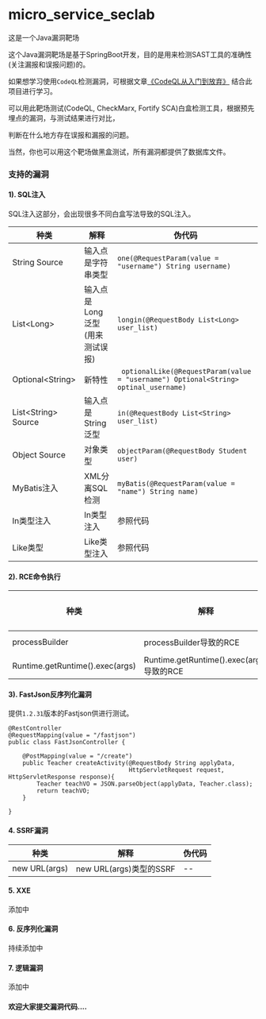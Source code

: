 # micro_service_seclab
这是一个Java漏洞靶场

这个Java漏洞靶场是基于SpringBoot开发，目的是用来检测SAST工具的准确性(关注漏报和误报问题)的。

如果想学习使用`CodeQL`检测漏洞，可根据文章[《CodeQL从入门到放弃》](https://www.freebuf.com/articles/web/283795.html) 结合此项目进行学习。

可以用此靶场测试(CodeQL, CheckMarx, Fortify SCA)白盒检测工具，根据预先埋点的漏洞，与测试结果进行对比，

判断在什么地方存在误报和漏报的问题。

当然，你也可以用这个靶场做黑盒测试，所有漏洞都提供了数据库文件。

### 支持的漏洞
#### 1). SQL注入
SQL注入这部分，会出现很多不同白盒写法导致的SQL注入。

种类 | 解释 | 伪代码
---|---|---
String Source | 输入点是字符串类型 | ` one(@RequestParam(value = "username") String username) `
List\<Long\> | 输入点是Long泛型(用来测试误报) | ` longin(@RequestBody List<Long> user_list) `
Optional\<String\> | 新特性 | `  optionalLike(@RequestParam(value = "username") Optional<String> optinal_username)  `
List\<String\> Source | 输入点是String泛型 | ` in(@RequestBody List<String> user_list) `
Object Source | 对象类型 | ` objectParam(@RequestBody Student user) `
MyBatis注入 | XML分离SQL检测 | `myBatis(@RequestParam(value = "name") String name)`
In类型注入 | In类型注入 | 参照代码
Like类型 | Like类型注入 | 参照代码

#### 2). RCE命令执行

种类 | 解释 | 伪代码
---|---|---
processBuilder|processBuilder导致的RCE| --
Runtime.getRuntime().exec(args)|Runtime.getRuntime().exec(args)导致的RCE|--

#### 3). FastJson反序列化漏洞
提供`1.2.31`版本的Fastjson供进行测试。
```
@RestController
@RequestMapping(value = "/fastjson")
public class FastJsonController {

    @PostMapping(value = "/create")
    public Teacher createActivity(@RequestBody String applyData,
                                  HttpServletRequest request, HttpServletResponse response){
        Teacher teachVO = JSON.parseObject(applyData, Teacher.class);
        return teachVO;
    }

}
```
#### 4. SSRF漏洞
种类 | 解释 | 伪代码
---|---|---
new URL(args)| new URL(args)类型的SSRF| --

#### 5. XXE
添加中

#### 6. 反序列化漏洞
持续添加中

#### 7. 逻辑漏洞
添加中

#### 欢迎大家提交漏洞代码....
